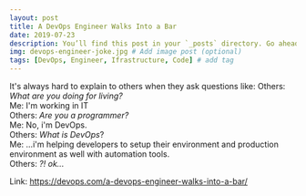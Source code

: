 ```yaml
---
layout: post
title: A DevOps Engineer Walks Into a Bar
date: 2019-07-23
description: You’ll find this post in your `_posts` directory. Go ahead and edit it and re-build the site to see your changes. # Add post description (optional)
img: devops-engineer-joke.jpg # Add image post (optional)
tags: [DevOps, Engineer, Ifrastructure, Code] # add tag
---
```



It's always hard to explain to others when they ask questions like:
Others: *What are you doing for living?*  
Me: I'm working in IT  
Others: *Are you a programmer?*  
Me: No, i'm DevOps.   
Others: *What is DevOps*?  
Me: ...i'm helping developers to setup their environment and production environment as well with automation tools.  
Others: *?! ok...*  


Link: https://devops.com/a-devops-engineer-walks-into-a-bar/